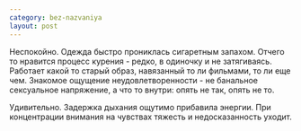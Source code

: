 ```yaml
--- 
category: bez-nazvaniya
layout: post
---
```

Неспокойно. Одежда быстро прониклась сигаретным запахом. Отчего то нравится процесс курения - редко, в одиночку и не затягиваясь. Работает какой то старый образ, навязанный то ли фильмами, то ли еще чем. Знакомое ощущение неудовлетворенности - не банальное сексуальное напряжение, а что то внутри: опять не так, опять не то.

Удивительно. Задержка дыхания ощутимо прибавила энергии. При концентрации внимания на чувствах тяжесть и недосказанность уходит.
